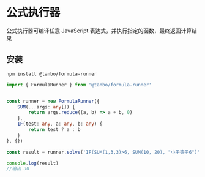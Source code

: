 公式执行器
===========================

公式执行器可编译任意 JavaScript 表达式，并执行指定的函数，最终返回计算结果

## 安装
```
npm install @tanbo/formula-runner
```

```ts
import { FormulaRunner } from '@tanbo/formula-runner'


const runner = new FormulaRunner({
    SUM(...args: any[]) {
        return args.reduce((a, b) => a + b, 0)
    },
    IF(test: any, a: any, b: any) {
        return test ? a : b
    }
}, {})

const result = runner.solve('IF(SUM(1,3,3)>6, SUM(10, 20), "小于等于6")')

console.log(result)
//输出 30

```
